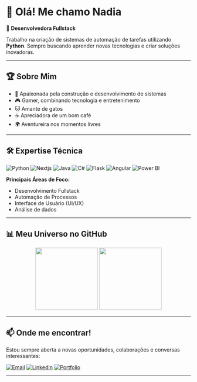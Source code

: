 # 🌟 Olá! Me chamo Nadia  

🚀 **Desenvolvedora Fullstack**

Trabalho na criação de sistemas de automação de tarefas utilizando **Python**. Sempre buscando aprender novas tecnologias e criar soluções inovadoras.

---

## 🏆 Sobre Mim

- 🎨 Apaixonada pela construção e desenvolvimento de sistemas 
- 🎮 Gamer, combinando tecnologia e entretenimento
- 🐱 Amante de gatos
- ☕ Apreciadora de um bom café
- 🌍 Aventureira nos momentos livres

---

## 🛠️ Expertise Técnica

![Python](https://img.shields.io/badge/Python-3776AB?style=for-the-badge&logo=python&logoColor=white)
![Nextjs](https://img.shields.io/badge/next.js-000000?style=for-the-badge&logo=nextdotjs&logoColor=white)
![Java](https://img.shields.io/badge/Java-007396?style=for-the-badge&logo=java&logoColor=white)
![C#](https://img.shields.io/badge/C%23-239120?style=for-the-badge&logo=csharp&logoColor=white)
![Flask](https://img.shields.io/badge/Flask-000000?style=for-the-badge&logo=flask&logoColor=white)
![Angular](https://img.shields.io/badge/Angular-DD0031?style=for-the-badge&logo=angular&logoColor=white)
![Power BI](https://img.shields.io/badge/Power%20BI-B79A00?style=for-the-badge&logo=powerbi&logoColor=white)


**Principais Áreas de Foco:**
- Desenvolvimento Fullstack
- Automação de Processos
- Interface de Usuário (UI/UX)
- Análise de dados

---

## 📊 Meu Universo no GitHub

<p align="center">
  <img src="https://github-readme-stats.vercel.app/api?username=nadiacastr0&show_icons=true&theme=dracula&bg_color=0d1117&title_color=ff79c6&text_color=bd93f9" height="170">
  <img src="https://github-readme-stats.vercel.app/api/top-langs?username=nadiacastr0&show_icons=true&theme=dracula&bg_color=0d1117&title_color=ff79c6&text_color=bd93f9" height="170">
</p>

---

## 📫 Onde me encontrar!

Estou sempre aberta a novas oportunidades, colaborações e conversas interessantes:

[![Email](https://img.shields.io/badge/Email-D14836?style=for-the-badge&logo=gmail&logoColor=white)](mailto:nadianaely32@gmail.com)
[![LinkedIn](https://img.shields.io/badge/LinkedIn-0A66C2?style=for-the-badge&logo=linkedin&logoColor=white)](https://www.linkedin.com/in/nadia-naely/)
[![Portfolio](https://img.shields.io/badge/Portfolio-a6024f?style=for-the-badge&logo=google-chrome&logoColor=white)](https://portfolio-nine-bay-30.vercel.app/)

---
